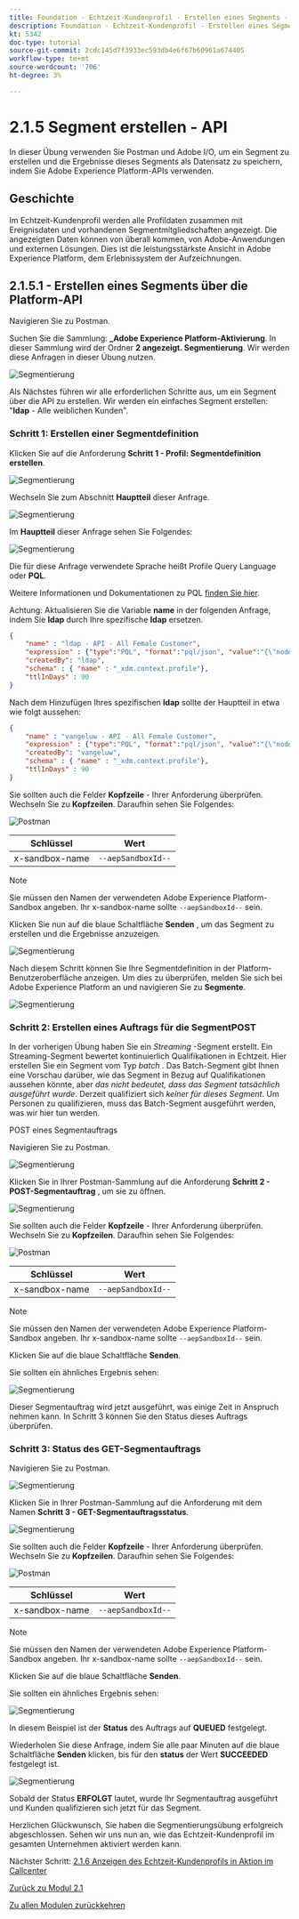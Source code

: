 ```yaml
---
title: Foundation - Echtzeit-Kundenprofil - Erstellen eines Segments - API
description: Foundation - Echtzeit-Kundenprofil - Erstellen eines Segments - API
kt: 5342
doc-type: tutorial
source-git-commit: 2cdc145d7f3933ec593db4e6f67b60961a674405
workflow-type: tm+mt
source-wordcount: '706'
ht-degree: 3%

---
```


# 2.1.5 Segment erstellen - API

In dieser Übung verwenden Sie Postman und Adobe I/O, um ein Segment zu erstellen und die Ergebnisse dieses Segments als Datensatz zu speichern, indem Sie Adobe Experience Platform-APIs verwenden.

## Geschichte

Im Echtzeit-Kundenprofil werden alle Profildaten zusammen mit Ereignisdaten und vorhandenen Segmentmitgliedschaften angezeigt. Die angezeigten Daten können von überall kommen, von Adobe-Anwendungen und externen Lösungen. Dies ist die leistungsstärkste Ansicht in Adobe Experience Platform, dem Erlebnissystem der Aufzeichnungen.

## 2.1.5.1 - Erstellen eines Segments über die Platform-API

Navigieren Sie zu Postman.

Suchen Sie die Sammlung: **_Adobe Experience Platform-Aktivierung**. In dieser Sammlung wird der Ordner **2 angezeigt. Segmentierung**. Wir werden diese Anfragen in dieser Übung nutzen.

![Segmentierung](./images/pmdtl.png)

Als Nächstes führen wir alle erforderlichen Schritte aus, um ein Segment über die API zu erstellen. Wir werden ein einfaches Segment erstellen: &quot;**ldap** - Alle weiblichen Kunden&quot;.

### Schritt 1: Erstellen einer Segmentdefinition

Klicken Sie auf die Anforderung **Schritt 1 - Profil: Segmentdefinition erstellen**.

![Segmentierung](./images/s1_call.png)

Wechseln Sie zum Abschnitt **Hauptteil** dieser Anfrage.

![Segmentierung](./images/s1_body.png)

Im **Hauptteil** dieser Anfrage sehen Sie Folgendes:

![Segmentierung](./images/s1_bodydtl.png)

Die für diese Anfrage verwendete Sprache heißt Profile Query Language oder **PQL**.

Weitere Informationen und Dokumentationen zu PQL [finden Sie hier](https://experienceleague.adobe.com/docs/experience-platform/segmentation/pql/overview.html?lang=de).


Achtung: Aktualisieren Sie die Variable **name** in der folgenden Anfrage, indem Sie **ldap** durch Ihre spezifische **ldap** ersetzen.

```json
{
    "name" : "ldap - API - All Female Customer",
    "expression" : {"type":"PQL", "format":"pql/json", "value":"{\"nodeType\":\"fnApply\",\"fnName\":\"in\",\"params\":[{\"nodeType\":\"fieldLookup\",\"fieldName\":\"gender\",\"object\":{\"nodeType\":\"fieldLookup\",\"fieldName\":\"person\",\"object\":{\"nodeType\":\"literal\",\"literalType\":\"XDMObject\",\"value\":\"profile\"}}},{\"literalType\":\"List\",\"nodeType\":\"literal\",\"value\":[\"female\"]}]}"},
    "createdBy": "ldap",
    "schema" : { "name" : "_xdm.context.profile"},
    "ttlInDays" : 90
}
```

Nach dem Hinzufügen Ihres spezifischen **ldap** sollte der Hauptteil in etwa wie folgt aussehen:

```json
{
    "name" : "vangeluw - API - All Female Customer",
    "expression" : {"type":"PQL", "format":"pql/json", "value":"{\"nodeType\":\"fnApply\",\"fnName\":\"in\",\"params\":[{\"nodeType\":\"fieldLookup\",\"fieldName\":\"gender\",\"object\":{\"nodeType\":\"fieldLookup\",\"fieldName\":\"person\",\"object\":{\"nodeType\":\"literal\",\"literalType\":\"XDMObject\",\"value\":\"profile\"}}},{\"literalType\":\"List\",\"nodeType\":\"literal\",\"value\":[\"female\"]}]}"},
    "createdBy": "vangeluw",
    "schema" : { "name" : "_xdm.context.profile"},
    "ttlInDays" : 90
}
```

Sie sollten auch die Felder **Kopfzeile** - Ihrer Anforderung überprüfen. Wechseln Sie zu **Kopfzeilen**. Daraufhin sehen Sie Folgendes:

![Postman](./images/s1_h.png)

| Schlüssel | Wert |
| -------------- | ------------------ |
| x-sandbox-name | `--aepSandboxId--` |

>[!NOTE]
>
>Sie müssen den Namen der verwendeten Adobe Experience Platform-Sandbox angeben. Ihr x-sandbox-name sollte `--aepSandboxId--` sein.

Klicken Sie nun auf die blaue Schaltfläche **Senden** , um das Segment zu erstellen und die Ergebnisse anzuzeigen.

![Segmentierung](./images/s1_bodydtl_results.png)

Nach diesem Schritt können Sie Ihre Segmentdefinition in der Platform-Benutzeroberfläche anzeigen. Um dies zu überprüfen, melden Sie sich bei Adobe Experience Platform an und navigieren Sie zu **Segmente**.

![Segmentierung](./images/s1_segmentdef.png)

### Schritt 2: Erstellen eines Auftrags für die SegmentPOST

In der vorherigen Übung haben Sie ein _Streaming_ -Segment erstellt. Ein Streaming-Segment bewertet kontinuierlich Qualifikationen in Echtzeit. Hier erstellen Sie ein Segment vom Typ _batch_ . Das Batch-Segment gibt Ihnen eine Vorschau darüber, wie das Segment in Bezug auf Qualifikationen aussehen könnte, aber _das nicht bedeutet, dass das Segment tatsächlich ausgeführt wurde_. Derzeit qualifiziert sich _keiner für dieses Segment_. Um Personen zu qualifizieren, muss das Batch-Segment ausgeführt werden, was wir hier tun werden.

POST eines Segmentauftrags

Navigieren Sie zu Postman.

![Segmentierung](./images/pmdtl.png)

Klicken Sie in Ihrer Postman-Sammlung auf die Anforderung **Schritt 2 - POST-Segmentauftrag** , um sie zu öffnen.

![Segmentierung](./images/s2_call.png)

Sie sollten auch die Felder **Kopfzeile** - Ihrer Anforderung überprüfen. Wechseln Sie zu **Kopfzeilen**. Daraufhin sehen Sie Folgendes:

![Postman](./images/s2headers.png)

| Schlüssel | Wert |
| -------------- | ------------------ |
| x-sandbox-name | `--aepSandboxId--` |

>[!NOTE]
>
>Sie müssen den Namen der verwendeten Adobe Experience Platform-Sandbox angeben. Ihr x-sandbox-name sollte `--aepSandboxId--` sein.

Klicken Sie auf die blaue Schaltfläche **Senden**.

Sie sollten ein ähnliches Ergebnis sehen:

![Segmentierung](./images/s2_call_response.png)

Dieser Segmentauftrag wird jetzt ausgeführt, was einige Zeit in Anspruch nehmen kann. In Schritt 3 können Sie den Status dieses Auftrags überprüfen.


### Schritt 3: Status des GET-Segmentauftrags

Navigieren Sie zu Postman.

![Segmentierung](./images/pmdtl.png)

Klicken Sie in Ihrer Postman-Sammlung auf die Anforderung mit dem Namen **Schritt 3 - GET-Segmentauftragsstatus**.

![Segmentierung](./images/s3_call.png)

Sie sollten auch die Felder **Kopfzeile** - Ihrer Anforderung überprüfen. Wechseln Sie zu **Kopfzeilen**. Daraufhin sehen Sie Folgendes:

![Postman](./images/s3headers.png)

| Schlüssel | Wert |
| -------------- | ------------------ |
| x-sandbox-name | `--aepSandboxId--` |

>[!NOTE]
>
>Sie müssen den Namen der verwendeten Adobe Experience Platform-Sandbox angeben. Ihr x-sandbox-name sollte `--aepSandboxId--` sein.

Klicken Sie auf die blaue Schaltfläche **Senden**.

Sie sollten ein ähnliches Ergebnis sehen:

![Segmentierung](./images/s3_status.png)

In diesem Beispiel ist der **Status** des Auftrags auf **QUEUED** festgelegt.

Wiederholen Sie diese Anfrage, indem Sie alle paar Minuten auf die blaue Schaltfläche **Senden** klicken, bis für den **status** der Wert **SUCCEEDED** festgelegt ist.

![Segmentierung](./images/s3_status_succeeded.png)

Sobald der Status **ERFOLGT** lautet, wurde Ihr Segmentauftrag ausgeführt und Kunden qualifizieren sich jetzt für das Segment.

Herzlichen Glückwunsch, Sie haben die Segmentierungsübung erfolgreich abgeschlossen. Sehen wir uns nun an, wie das Echtzeit-Kundenprofil im gesamten Unternehmen aktiviert werden kann.

Nächster Schritt: [2.1.6 Anzeigen des Echtzeit-Kundenprofils in Aktion im Callcenter](./ex6.md)

[Zurück zu Modul 2.1](./real-time-customer-profile.md)

[Zu allen Modulen zurückkehren](../../../overview.md)
